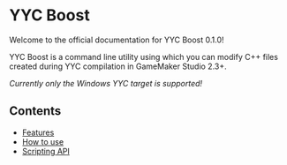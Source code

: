 # YYC Boost
Welcome to the official documentation for YYC Boost 0.1.0!

YYC Boost is a command line utility using which you can modify C++ files created
during YYC compilation in GameMaker Studio 2.3+.

*Currently only the Windows YYC target is supported!*

## Contents
* [Features](./Features.html)
* [How to use](./HowToUse.html)
* [Scripting API](./ScriptingAPI.html)
